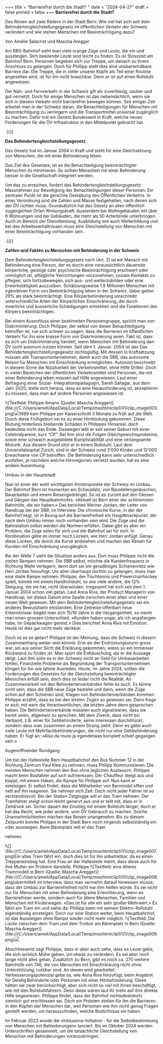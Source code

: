 +++
title = "Barrierefrei durch die Stadt?  "
date = "2024-04-27"
draft = false
pinned = false
+++
**Barrierefrei durch die Stadt?** 

Das Reisen auf zwei Rädern in der Stadt Bern: Wie viel hat sich seit dem Behindertengleichstellungsgesetz im öffentlichen Verkehr der Schweiz verändert und wie stehen Menschen mit Beeinträchtigung dazu?  

Von Amélie Salacrist und Mascha Aregger 

Am RBS-Bahnhof sieht man viele orange Züge und Leute, die ein und aussteigen. Sich beeilende Leute sind leicht zu finden. Es ist Stosszeit am Bahnhof Bern. Personen begeben sich zur Treppe, um danach zu ihrem Anschluss zu gelangen. Doch für Phillipp stellt dies eine unüberwindbare Barriere dar. Die Treppe, die in vieler unserer Köpfe als Teil einer Routine angesehen wird, ist für ihn nicht brauchbar. Denn er ist auf einen Rollstuhl angewiesen.

Der Nah- und Fernverkehr in der Schweiz gilt als zuverlässig, sauber und gut vernetzt. Doch für einige Menschen ist das nebensächlich, wenn sie sich in diesem Verkehr nicht barrierefrei bewegen können. Seit einiger Zeit arbeitet man in der Schweiz daran, die Benachteiligungen für Menschen mit Beeinträchtigung zu verringern und die Transportmittel universal zugänglich zu machen. Dafür trat ein Gesetz Bundesweit in Kraft, welche neuen Forderungen für die ÖV-Infrastruktur in den Mittelpunkt gebracht hat.

 {{<box title="Das Behindertengleichstellungsgesetz">}}

**Das Behindertengleichstellungsgesetz**

Das Gesetz trat im Januar 2004 in Kraft und steht für eine Gleichsetzung von Menschen, die mit einer Behinderung leben.

Das Ziel des Gesetzes, ist es die Benachteiligung beeinträchtigter Menschen zu minimieren. So sollten Menschen mit einer Behinderung besser in die Gesellschaft integriert werden.  

Um das zu erreichen, fordert das Behindertengleichstellungsgesetz Massnahmen zur Beseitigung der Benachteiligungen dieser Personen. Ein zentraler Punkt ist die gerechte Gestaltung des Öffentlichen Verkehrs. In einer Verordnung sind die Zahlen und Masse festgehalten, nach denen sich der ÖV richten muss. Grundsätzlich hat das Gesetz an allen öffentlich zugänglichen Orten Wirkungskraft. Ausserdem bei Wohngebäuden mit über 8 Wohnungen und bei Gebäuden, die mehr als 50 Arbeitende unterbringen. Auch im Bereich der Dienstleistung, Ausbildung wie auch Weiterbildung und bei den Arbeitsverhältnissen muss eine Gleichstellung von Menschen mit einer Beeinträchtigung vorhanden sein.

 {{</box>}}

**Zahlen und Fakten zu Menschen mit Behinderung in der Schweiz**

Dem Behindertengleichstellungsgesetz nach (Art. 2) ist ein Mensch mit Behinderung eine Person, der es durch eine voraussichtlich dauernde körperliche, geistige oder psychische Beeinträchtigung erschwert oder unmöglich ist, alltägliche Verrichtungen vorzunehmen, soziale Kontakte zu pflegen, sich fortzubewegen, sich aus- und weiterzubilden oder eine Erwerbstätigkeit auszuüben. Schätzungsweise 1.8 Millionen Menschen mit irgendeiner Form von Beeinträchtigung leben in der Schweiz, dabei gelten 29% als stark beeinträchtigt. Eine Körperbehinderung umschreibt unterschiedliche Arten der Körperlichen Einschränkung, die durch innerliche und äusserliche Schädigungen entstehen und die Funktionen des Körpers beeinträchtigen.

Bei einem Ausschluss einer bestimmten Personengruppe, spricht man von Diskriminierung. Doch Philippe, der selbst von dieser Benachteiligung betroffen ist, tue sich schwer zu sagen, dass die Barrieren im öffentlichen Verkehr für ihn eine krasse Form von Diskriminierung seien. Fakt ist, dass es sich um Diskriminierung handelt, wenn Menschen mit Behinderung den ÖV nicht autonom nutzen können. Seit dem 1. Januar. 2004 ist das Das Behindertengleichstellungsgesetz rechtsgültig. Mit dessen in Kraftsetzung müssen alle Transportunternehmen, damit auch die SBB, das autonome Reisen für Menschen mit Einschränkung ermöglichen. Autonom beschreibt in diesem Sinne die Nutzbarkeit der Verkehrsmittel, ohne Hilfe Dritter. Doch in vielen Bereichen der öffentlichen Verkehrsmittel sind Personen, die mit einer Behinderung leben müssen auf Hilfe angewiesen. Laut einer Befragung einer Sozial- Integrationspädagogin, Sarah Sallagar, aus dem Jahr 2020, stelle sich heraus, dass es eine Herausforderung ist, akzeptieren zu müssen, dass man auf andere Personen angewiesen ist.

<!--\\[if gte vml 1]><v:shapetype id="_x0000_t202"
 coordsize="21600,21600" o:spt="202" path="m,l,21600r21600,l21600,xe">
 <v:stroke joinstyle="miter"/>
 <v:path gradientshapeok="t" o:connecttype="rect"/>
</v:shapetype><v:shape id="_x0000_s1031" type="#_x0000_t202" style='position:absolute;
 left:0;text-align:left;margin-left:0;margin-top:257.1pt;width:222.7pt;
 height:21.8pt;z-index:251658245;visibility:visible;mso-wrap-style:square;
 mso-wrap-distance-left:9pt;mso-wrap-distance-top:0;mso-wrap-distance-right:9pt;
 mso-wrap-distance-bottom:0;mso-position-horizontal:absolute;
 mso-position-horizontal-relative:text;mso-position-vertical:absolute;
 mso-position-vertical-relative:text;v-text-anchor:top' o:gfxdata="UEsDBBQABgAIAAAAIQC75UiUBQEAAB4CAAATAAAAW0NvbnRlbnRfVHlwZXNdLnhtbKSRvU7DMBSF
dyTewfKKEqcMCKEmHfgZgaE8wMW+SSwc27JvS/v23KTJgkoXFsu+P+c7Ol5vDoMTe0zZBl/LVVlJ
gV4HY31Xy4/tS3EvRSbwBlzwWMsjZrlprq/W22PELHjb51r2RPFBqax7HCCXIaLnThvSAMTP1KkI
+gs6VLdVdad08ISeCho1ZLN+whZ2jsTzgcsnJwldluLxNDiyagkxOquB2Knae/OLUsyEkjenmdzb
mG/YhlRnCWPnb8C898bRJGtQvEOiVxjYhtLOxs8AySiT4JuDystlVV4WPeM6tK3VaILeDZxIOSsu
ti/jidNGNZ3/J08yC1dNv9v8AAAA//8DAFBLAwQUAAYACAAAACEArTA/8cEAAAAyAQAACwAAAF9y
ZWxzLy5yZWxzhI/NCsIwEITvgu8Q9m7TehCRpr2I4FX0AdZk2wbbJGTj39ubi6AgeJtl2G9m6vYx
jeJGka13CqqiBEFOe2Ndr+B03C3WIDihMzh6RwqexNA281l9oBFTfuLBBhaZ4ljBkFLYSMl6oAm5
8IFcdjofJ0z5jL0MqC/Yk1yW5UrGTwY0X0yxNwri3lQgjs+Qk/+zfddZTVuvrxO59CNCmoj3vCwj
MfaUFOjRhrPHaN4Wv0VV5OYgm1p+LW1eAAAA//8DAFBLAwQUAAYACAAAACEAT6kJrC8DAAAVBwAA
HwAAAGNsaXBib2FyZC9kcmF3aW5ncy9kcmF3aW5nMS54bWysVU2P2zYQvRfofyB4ag+J5c+1jWgD
x82mBbYbJ94i51mKsoRQJEvSX/n1faSkjXdT5NAGBuThzPBx5s0M+er1qVHsIJ2vjc758GXGmdTC
FLXe5fyv+5sXc858IF2QMlrm/Cw9f33980+vaLlzZKtaMCBov6ScVyHY5WDgRSUb8i+NlRq20riG
ApZuNygcHYHcqMEoy2aDhmrNr79C/UaB2N7V/wFKGfFZFmvSB/KAVGJ5qeliVOL/I9NSH945u7Ub
FyMXd4eNY3WRczCnqQFFfNAZOjcsB8927b4CnErXRH9TluyU8/licbWYcnbO+WwyGY8n0xZOngIT
sI/m+C1wloDHaDa7yrLuvOr99xFE9fb7GAiyDQbCRYDexvD04duMh8Or6WyeTUbjPvV7hFlKVbDh
IwlxGwunNwbBJ23iogfzHY0/hoXHDGhpnQ/vpGlYFHLupAip0+hw60Nbkd4lpueNqoubWqm4iIa1
cuxAKufHqg4yZgPwJ15KJ15M3NWaoyZ6dTmF0zZRF5MvztH5Af9gwxlEhBJ6K25qnHVLPmzIYYKg
xCyG9/iUyhxzLlRtOauM+/JcF/3QzbBwdsQk5tz/vScnOVN/aJ+gQi+4XnjoBb1v1gbZDVMUScTZ
LqheLJ1pPhlXrOIpMJEWOCvnoRfXASsYMN5CrlZJFqaxFG711mLQhonvyOX96RM521UioEXuzLYi
K/+tIK1vKold7QPY7arVchcNyodtOCsJ0lGr9GlnEXyuytDuFZvg2wIOs3ZEUmVaB4hdjdIMO9RE
UbzwCvli/Tso+ZLzBXYx3ERg6LN08W6EImFftop3u4fHVsnejuaTvsef9IosSzRg23lIgEKtWThb
WZLAhbGywXjOLGnjscxG2RvEPMF//5vAWgdR3VBTKwz+GApRkfMyVScxIemHQwp/AXlfN9KzO3lk
H01D+km8o2yWjbMpYp4i5nH2PN4hXpGn8aIEoD3yGa43VY02t5KtgKvZLx/2Uim5ZH8SnhJiKyd3
O+l+jbOF6sad6YvSR83jdO293NqP4Lmdxnb84BEvsMGzByFt7R6w+Opcrq//AQAA//8DAFBLAwQU
AAYACAAAACEACXLRLx8HAABHIAAAGgAAAGNsaXBib2FyZC90aGVtZS90aGVtZTEueG1s7FlLbxs3
EL4X6H8g9t5Yki1ZMiIHfshxE78QKSlypCRqlzF3uSApO7oVyamXAgXSoocG6K2HomiABmjQS3+M
AQdt+iM65D5ESlT8QFAEhWMg2J39ZvjtzOzMiLx952nM0AkRkvKkHVRvVQJEkgEf0iRsBw97O581
AyQVToaY8YS0gwmRwZ31Tz+5jdcGjKZ9jsWwF5GYIDCUyDXcDiKl0rWlJTkAMZa3eEoSeDbiIsYK
bkW4NBT4FBaI2VKtUmksxZgmwTpYVNpQh8F/iZJaMGCiq80QlOAYVj8cjeiAGOzwuKoRciK3mEAn
mLUDsDnkpz3yVAWIYangQTuomH/B0vrtJbyWKzG1QNfS2zH/cr1cYXhcM2uKsF8uWunUmivV0r4B
MDWP6zT1X2nPAPBgAG+acbFtVuuNSrOWYy1Qdumx3VqtLrt4y/7yHOdqq7FZW3HsG1Bmf2UOX9lp
dbbrDt6AMnx9Dr9RqW22lh28AWX4xhx+pbOxWus4eAOKGE2O59GN1WazkaNLyIizXS+81WhUVrdz
+BQF2VBml15ixBO1KNdi/ISLHQBoIMOKJkhNUjLCA8jJjVRxibapTBmeBCjFCZcgrtSqVUi9lUqt
/DMex2sEW9qaFzCRcyLNB8mBoKlqB/fAamBBzt+8OXv2+uzZ72fPn589+xXt0TBSmSlHbxcnoa33
7qdv/nn5Jfr7tx/fvfjWj5c2/u0vX73948/3mYdPbeqK8+9evX396vz7r//6+YXH+obAfRveozGR
6ICcogc8hhc0rnD5k764mkYvwtTW2EhCiROsV/HY76jIQR9MMMMe3CZx/fhIQKnxAe+OnziEu5EY
K+qxeD+KHeA+52yTC68X7uu1LDf3xknoX1yMbdwDjE98a2/hxIlyZ5xCjaU+k1sRcWgeMZwoHJKE
KKSf8WNCPG/3mFLHr/t0ILjkI4UeU7SJqdclPdp3smmqtEtjiMvERxDi7fhm/xHa5Mz31tvkxEXC
t4GZh3yPMMeNd/FY4dhnsodjZjt8D6vIR7I7EQMb15EKIh0SxlFnSKT06RwKeF8r6PcxVDdv2PfZ
JHaRQtFjn809zLmN3ObHWxGOUx+2S5PIxn4ujyFFMTriygff5+4Xou8hDjhZGO5HlDjhvrgaPIQq
Z1OaJoh+MhaeWN4l3Mnf7oSNMPGVmg0ROyV2Q1BvdmyOQye19whh+BQPCUEPP/cw2OSp4/Mp6XsR
VJVd4kuse9jNVX2fEEmQGW7m6+QelU7KdknIF/DZn8wUnglOYiwWWT6AqNs+7/QFfIye9zxkg2Mb
eEBh3oN88TrlUIINK7kXWj2KsNPA9L305+tEOPG7zDcG3+UTh8YlvkvQIVfWgcJu67zXNz3MnAWm
CdPDFO35yi2oOOGfqujmatTGXr2R+9FOwwDTkTP0xDS5YAL67yYfmC/Of3jpScEPM+34DTul6opz
zqJSsjsz3SzCzc40W1wM6cc/0mzjcXJEoIvM16ubieZmogn+9xPNou/5Zo5ZNG3czDEBzBc3c0y+
tfJh5pjp6AJTjd5eyLZ5zKZPvHDPZ0QZ66oJI3vSbPtI+DUz3AGh1jN7m6TcA0wjuNRtDhZwcKHA
RgcJrr6gKupGOIW9oWqgjYQyNx1KlHIJW0ZG7LWt8Wwc7/NhttVp9pYqWWeVWE3llTpsOmVy2KZS
Gbqxmgs1P7OfCnwN29BssxYEtO5VSFiLuSSWPSRWC+EFJPSu2Ydh0fKwaGrzRajmXAHUyqjAz20E
P9LbQX1FE4KNcTmA0Xyo45SFuoiuCeaHjPQiZzoZANuK2ZvAvnkZ6ZbmuvD19NtlqXaJSDskTFCy
tHJJGM+YAU9G8CM4z04tvQyNq8a6NQ2pQ0+7wqwH+T2lsdp8H4vrxhr0ZmsDS+xKwRJ02g4ay3VI
mQFO28EItozhMk4hd6T+xYVZCIctAyWyD/46lSUVUm1jGWUON0UnC09MFRGI0bgd6Ncvw8ASU0MM
t2oNCsJHS64FZeVjIwdBd4NMRiMyUHbYLYn2dHYLFT6rFd6nRv36YK3JxxDubjQ8RX02Fg8wpFh9
taodOKQSTg6qmTeHFI7CykI2zb+ZxpQXf/ssyuRQJscsjXDeUexinsFNPynpmLvSB9Zd/s7gUMsl
eSPsh7rB2k51umnZujIOC7vuxUrac1bRnPZMp6rorumvYs4KRRuY8eX1mrzFqnAx1DS7w2ele7bk
topaNzMnlF0CHF7673qt36I2XcyhphnPl2Fds3Op2zuKF7yA2mWahFX1G4XZGb+VPcK7HAiv1flB
bzZrQTQq5krjad+x9j5OUT+stgM4WoatwadwBYfTAchqWlbTMriCE2doF9kxcTvILwoJPM8kJWa5
kCwXmJVCslJI6oWkXkgahaQRIHOeCmf4+ig1QMVxKfSw/Hg1ny3cs//1fwEAAP//AwBQSwMEFAAG
AAgAAAAhAJxmRkG7AAAAJAEAACoAAABjbGlwYm9hcmQvZHJhd2luZ3MvX3JlbHMvZHJhd2luZzEu
eG1sLnJlbHOEj80KwjAQhO+C7xD2btJ6EJEmvYjQq9QHCMk2LTY/JFHs2xvoRUHwsjCz7DezTfuy
M3liTJN3HGpaAUGnvJ6c4XDrL7sjkJSl03L2DjksmKAV201zxVnmcpTGKSRSKC5xGHMOJ8aSGtHK
RH1AVzaDj1bmIqNhQaq7NMj2VXVg8ZMB4otJOs0hdroG0i+hJP9n+2GYFJ69elh0+UcEy6UXFqCM
BjMHSldnnTUtXYGJhn39Jt4AAAD//wMAUEsBAi0AFAAGAAgAAAAhALvlSJQFAQAAHgIAABMAAAAA
AAAAAAAAAAAAAAAAAFtDb250ZW50X1R5cGVzXS54bWxQSwECLQAUAAYACAAAACEArTA/8cEAAAAy
AQAACwAAAAAAAAAAAAAAAAA2AQAAX3JlbHMvLnJlbHNQSwECLQAUAAYACAAAACEAT6kJrC8DAAAV
BwAAHwAAAAAAAAAAAAAAAAAgAgAAY2xpcGJvYXJkL2RyYXdpbmdzL2RyYXdpbmcxLnhtbFBLAQIt
ABQABgAIAAAAIQAJctEvHwcAAEcgAAAaAAAAAAAAAAAAAAAAAIwFAABjbGlwYm9hcmQvdGhlbWUv
dGhlbWUxLnhtbFBLAQItABQABgAIAAAAIQCcZkZBuwAAACQBAAAqAAAAAAAAAAAAAAAAAOMMAABj
bGlwYm9hcmQvZHJhd2luZ3MvX3JlbHMvZHJhd2luZzEueG1sLnJlbHNQSwUGAAAAAAUABQBnAQAA
5g0AAAAA
" stroked="f">
 <v:textbox style='mso-fit-shape-to-text:t' inset="0,0,0,0">
  <!\\[if !mso]>
  <table cellpadding=0 cellspacing=0 width="100%">
   <tr>
    <td><!\\[endif]>
    <div>
    <p class=MsoCaption>Philippe Amann (Quelle: Mascha Aregger)<span
    style='mso-no-proof:yes'><o:p></o:p></span></p>
    </div>
    <!\\[if !mso]></td>
   </tr>
  </table>
  <!\\[endif]></v:textbox>
 <w:wrap type="square"/>
</v:shape><!\\[endif]--><!--\\[if !vml]-->!\[Textfeld: Philippe Amann (Quelle: Mascha Aregger)](file:///C:/Users/ameli/AppData/Local/Temp/msohtmlclip1/01/clip_image003.png)<!--\\[endif]--><!--\\[if gte vml 1]><v:shape id="Grafik_x0020_1844734185"

 o:spid="_x0000_s1030" type="#_x0000_t75" style='position:absolute;left:0;
 text-align:left;margin-left:0;margin-top:9.2pt;width:222.75pt;height:243.45pt;
 z-index:251658241;visibility:visible;mso-wrap-style:square;
 mso-width-percent:0;mso-height-percent:0;mso-wrap-distance-left:9pt;
 mso-wrap-distance-top:0;mso-wrap-distance-right:9pt;
 mso-wrap-distance-bottom:0;mso-position-horizontal:absolute;
 mso-position-horizontal-relative:text;mso-position-vertical:absolute;
 mso-position-vertical-relative:text;mso-width-percent:0;mso-height-percent:0;
 mso-width-relative:page;mso-height-relative:page'>
 <v:imagedata src="file:///C:/Users/ameli/AppData/Local/Temp/msohtmlclip1/01/clip_image004.png"
  o:title=""/>
 <w:wrap type="square"/>
</v:shape><!\[endif]--><!--\\[if !vml]-->![](file:///C:/Users/ameli/AppData/Local/Temp/msohtmlclip1/01/clip_image005.png)<!--\\[endif]-->1989 kam Philippe per Kaiserschnitt 3 Monate zu früh auf die Welt. Durch diese Frühgeburt sei es zu einer Hirnblutung gekommen. Diese Blutung hinterliess bleibende Schäden in Philippes Hirnareal, doch bedeutete nicht das Ende. Deswegen lebt er seit seiner Geburt mit einer Celebralparese, kurz “CP”. Bei ihm sind die Folgen Gleichgewichtsprobleme, sowie eine schwach ausgebildete Rumpfstabilität und eine verlangsamte Motorik. Aus diesem Grund sitzt er in einem Rollstuhl. Laut dem Universitätsspital Zürich, sind in der Schweiz rund 3'000 Kinder und 12'000 Erwachsene von CP betroffen. Die Behinderung kann sehr unterschiedlich ausfallen, je nachdem welche Hirnregionen verletzt wurden, hat es eine andere Auswirkung.

Umbau in der Hauptstadt

Nun ist einer der wohl wichtigsten Knotenpunkte der Schweiz im Umbau. Der Bahnhof Bern ist momentan ein Schauplatz, von Baustellengeräuschen, Bauarbeiten und einem Riesengedrängel. So ist es zurzeit auf den Gleisen und Gängen des Hauptbahnhofes. «Aktuell ist Bern einer der schlimmsten Bahnhöfe, die wir haben.» Das berichtet Werner Jordan, der Leiter von Handicap bei der SBB, im Interview. Die chronische Kurve, in der der Bahnhof liegt, ist in Bezug auf die Barrierefreiheit ein Hauptknackpunkt, der nach dem Umbau immer noch vorhanden sein wird. Die Züge und die Bahnstation selbst werden die Normen erfüllen. Dabei gibt es aber ein Problem, die Züge seien für sich und der Bahnhof sei für sich. In Kombination gäbe es immer noch Lücken, wie Herr Jordan anfügt. Genau diese Lücken, die durch die Kurve endstehen und machen das Reisen für Kunden mit Einschränkung unzugänglich.

Bei der Welle 7 sieht die Situation anders aus. Dort muss Philippe nicht die steilen Rampen nehmen. Die SBB selbst, möchte die Kundenfrequenz in Richtung Welle verlagern, denn dort sei ein geradliniges Schienennetz wie Herr Jordan hinzufügt. Um aber überhaupt dorthin zu gelangen, muss man eine steile Rampe nehmen. Philippe, der Tischtennis und Powerchairhockey spielt, könnte mit einem Handrollstuhl, so wie viele andere, die 12% Steigung, die sie hat, nicht überwinden. Insgesamt hat sich seit dem 1. Januar 2004 schon viel getan. Laut Anna Riva, der Product Managerin von Handicap, sei dieses Datum eine Spalte zwischen einer alten und einer neuen Welt gewesen. Mit dem Behindertengleichstellungsgesetz sei ein anderes Bewusstsein entstanden. Eine Zeitreise offenbart neue Erkenntnisse: begibt man sich 15/16 Jahre in die Vergangenheit, so merkt man einen grossen Unterschied. «Kunden haben sogar, als ich angefangen habe, im Gepäckwagen gereist.» Dies berichtet Anna Riva mit Emotion. Heute ist dies gar nicht mehr denkbar.

Doch ist es so getan? Philippe ist der Meinung, dass die Schweiz in diesem Zusammenhang weiter sein könnte. Erst als der Endrüstungssturm gross war, sei aus seiner Sicht die Erklärung gekommen, wieso so ein immenser Rückstand zu finden ist. Man spürt die Enttäuschung, als er die Aussage tätigt. Laut ihm solle es in der Schweiz nicht an Geld für Umbauarbeiten fehlen. Finanzielle Probleme als Begründung der Transportunternehmen klingen für ihn wie lahme Ausreden. Heute, im Jahre 2024, sollten die Forderungen des Gesetzes für die Gleichstellung beeinträchtigter Menschen erfüllt sein, doch dies ist leider nicht die Realität. An Zusammenarbeit mit den Behindertenverbänden fehle es auch. Es könne nicht sein, dass die SBB neue Züge bestelle und dann, wenn die Züge schon auf den Schienen sind, Klagen von Behindertenverbänden kommen. Philippe erzählt, dass es bei den letzten Zügen so gewesen sei. Dann frage er sich, mit wem die Verantwortlichen, die letzten Jahre denn gesprochen haben. Die Behindertenverbände müssten auch signalisieren, dass sie bereit seien, allgemein zu sprechen. Mit dem Zweck, dass nicht ein Verband, z.B. einer für Sehbehinderte, seine Interessen durchdrückt, sondern dass man zusammen an einem Strang zieht. Denn es gäbe auch viele Leute mit Mehrfachbehinderungen, die nicht nur eine Gehbehinderung haben. Er fügt an: «Also da muss ja irgendetwas komplett schief gegangen sein.»

Augenöffnender Rundgang

Um bei der Haltestelle Bern Hauptbahnhof den Bus Nummer 12 in der Richtung Zentrum Paul Klee zu nehmen, muss Philipp Kommunizieren. Die meisten Menschen nehmen den Bus ohne jeglichen Austausch. Philippe macht beim Busfahrer auf sich aufmerksam. Der Chauffeur steigt aus und klappt, mit einem Haken, die Rampe für Philippe auf. Nun kann er einsteigen. Er selbst findet, dass die Mittarbeiter von Bernmobil offen und nett auf ihn reagieren. Sie nehmen sich Zeit. Doch nicht jeder Fahrer ist so verständnisvoll. Bei der Station Zytglogge will er das Tram nehmen. Der Tramfahrer steigt schon leicht genervt aus und er teilt mit, dass er in Zeitdruck sei. Sicher dauert der Einstieg mit einem Rollstuhl länger, doch er hat das Recht, wie jeder andere, vom ÖV Gebrauch zu machen. Solche Unannehmlichkeiten machen das Reisen unangenehm. Bis zu diesem Zeitpunkt konnte Philippe in der Stadt Bern noch nirgends selbstständig ein oder aussteigen. Beim Bärenplatz will er das Tram

nehmen.

<!--\\[if gte vml 1]><v:shape id="Grafik_x0020_1602965591"
 o:spid="_x0000_s1029" type="#_x0000_t75" style='position:absolute;left:0;
 text-align:left;margin-left:254.65pt;margin-top:1.55pt;width:215.05pt;
 height:215.5pt;z-index:251658240;visibility:visible;mso-wrap-style:square;
 mso-width-percent:0;mso-height-percent:0;mso-wrap-distance-left:9pt;
 mso-wrap-distance-top:0;mso-wrap-distance-right:9pt;
 mso-wrap-distance-bottom:0;mso-position-horizontal:absolute;
 mso-position-horizontal-relative:text;mso-position-vertical:absolute;
 mso-position-vertical-relative:text;mso-width-percent:0;mso-height-percent:0;
 mso-width-relative:page;mso-height-relative:page'>
 <v:imagedata src="file:///C:/Users/ameli/AppData/Local/Temp/msohtmlclip1/01/clip_image006.png"
  o:title=""/>
 <w:wrap type="square"/>
</v:shape><!\\[endif]--><!--\\[if !vml]-->!\[](file:///C:/Users/ameli/AppData/Local/Temp/msohtmlclip1/01/clip_image007.png)<!--\\[endif]-->Ein altes Tram fährt ein, doch dies ist für ihn unbetretbar, da es einen Treppeneinstieg hat. Eine Frau an der Haltestelle meint, dass diese auch für ihre Mutter ein Problem darstelle. Philippe

<!--\\[if gte vml 1]><v:shape id="Textfeld_x0020_1"
 o:spid="_x0000_s1028" type="#_x0000_t202" style='position:absolute;left:0;
 text-align:left;margin-left:249.1pt;margin-top:220pt;width:215.05pt;height:33.6pt;
 z-index:251658242;visibility:visible;mso-wrap-style:square;
 mso-wrap-distance-left:9pt;mso-wrap-distance-top:0;mso-wrap-distance-right:9pt;
 mso-wrap-distance-bottom:0;mso-position-horizontal:absolute;
 mso-position-horizontal-relative:text;mso-position-vertical:absolute;
 mso-position-vertical-relative:text;v-text-anchor:top' o:gfxdata="UEsDBBQABgAIAAAAIQC75UiUBQEAAB4CAAATAAAAW0NvbnRlbnRfVHlwZXNdLnhtbKSRvU7DMBSF
dyTewfKKEqcMCKEmHfgZgaE8wMW+SSwc27JvS/v23KTJgkoXFsu+P+c7Ol5vDoMTe0zZBl/LVVlJ
gV4HY31Xy4/tS3EvRSbwBlzwWMsjZrlprq/W22PELHjb51r2RPFBqax7HCCXIaLnThvSAMTP1KkI
+gs6VLdVdad08ISeCho1ZLN+whZ2jsTzgcsnJwldluLxNDiyagkxOquB2Knae/OLUsyEkjenmdzb
mG/YhlRnCWPnb8C898bRJGtQvEOiVxjYhtLOxs8AySiT4JuDystlVV4WPeM6tK3VaILeDZxIOSsu
ti/jidNGNZ3/J08yC1dNv9v8AAAA//8DAFBLAwQUAAYACAAAACEArTA/8cEAAAAyAQAACwAAAF9y
ZWxzLy5yZWxzhI/NCsIwEITvgu8Q9m7TehCRpr2I4FX0AdZk2wbbJGTj39ubi6AgeJtl2G9m6vYx
jeJGka13CqqiBEFOe2Ndr+B03C3WIDihMzh6RwqexNA281l9oBFTfuLBBhaZ4ljBkFLYSMl6oAm5
8IFcdjofJ0z5jL0MqC/Yk1yW5UrGTwY0X0yxNwri3lQgjs+Qk/+zfddZTVuvrxO59CNCmoj3vCwj
MfaUFOjRhrPHaN4Wv0VV5OYgm1p+LW1eAAAA//8DAFBLAwQUAAYACAAAACEAZ/qhmkADAAApBwAA
HwAAAGNsaXBib2FyZC9kcmF3aW5ncy9kcmF3aW5nMS54bWysVduO2zYQfS/QfyD41D4kli3b2TWi
DbxuNi2w3WxjF3mepShLCEWyJH3L9/RP+mM9pKSNd1u0QBsYkIczw8OZMzPk6zfHVrG9dL4xuuDj
lxlnUgtTNnpb8F83Ny8uOPOBdEnKaFnwk/T8zdW337ymxdaRrRvBgKD9ggpeh2AXo5EXtWzJvzRW
atgq41oKWLrtqHR0AHKrRpMsm49aajS/+gL1AwViO9f8ByhlxCdZrkjvyQNSicW5po9Rif+PTAu9
f+fs2t67GLm429871pQFB3OaWlDER72hd8Ny9GzX9gvAsXJt9DdVxY4Fn2bzPJ/PODsVfDadzvPL
WYcnj4EJOExe5eNxDgcBj2k2ewXn7sD6/b9AiPrtP4MgzC4cCGchehsD1Pu/5jy7zMcX+XQ6HXLf
IMxKqpKNH1mIu1g4XhsEn7SJjAHL9zx+JRoeM6CFdT68k6ZlUSi4kyKkXqP9rQ9dTQaXmJ43qilv
GqXiIhpWyrE9qYIf6ibImA7An3gpnXgxcVdnjpro1ScVjutEXcy+PEXnB/yDDmcQERrGW3HT4Kxb
8uGeHGYISkxjeI9Ppcyh4EI1lrPauM/PddEP/QwLZwfMYsH9bztykjP1k/YJKgyCG4SHQdC7dmWQ
3ThFkUSc7YIaxMqZ9qNx5TKeAhNpgbMKHgZxFbCCAQMu5HKZZGFaS+FWry1GbZz4jlxujh/J2b4S
AT1yZ9Y1Wfl3Bel8U0nschfAbl+tjrtoUD6sw0nJ1PeJ4Z5w8LmsQrdX3AffFXCcZdlQv94BReq3
pCl2qImieOWV8sXqR1DyueCX2MVwF4GhT9LF2xGKhH3eKt5tHx5bJXs7uZgOTf6kV2RVoQG7zkMC
FBrNwsnKigSujKUNxnNmSRuPZTbJrhHzFP/DDxNmmyDqG2obhcnPoRA1OS9TdRITkr46pPBnkJum
lZ7dyQP7YFrST+KdZPMsz2aIeYaY8+x5vGO8I0/jRQlAe+QzXMlGS/bH7ypIhxM2jtrWlFIpBpau
wT377pcdlnLBfiY8L8SWTm630n0fpw31jljpi2aImsd523m5th/AfDef3UDCI15po2ePRNraP2rx
JTpfX/0JAAD//wMAUEsDBBQABgAIAAAAIQAJctEvHwcAAEcgAAAaAAAAY2xpcGJvYXJkL3RoZW1l
L3RoZW1lMS54bWzsWUtvGzcQvhfofyD23liSLVkyIgd+yHETvxApKXKkJGqXMXe5ICk7uhXJqZcC
BdKihwborYeiaIAGaNBLf4wBB236IzrkPkRKVPxAUASFYyDYnf1m+O3M7MyIvH3naczQCRGS8qQd
VG9VAkSSAR/SJGwHD3s7nzUDJBVOhpjxhLSDCZHBnfVPP7mN1waMpn2OxbAXkZggMJTINdwOIqXS
taUlOQAxlrd4ShJ4NuIixgpuRbg0FPgUFojZUq1SaSzFmCbBOlhU2lCHwX+JklowYKKrzRCU4BhW
PxyN6IAY7PC4qhFyIreYQCeYtQOwOeSnPfJUBYhhqeBBO6iYf8HS+u0lvJYrMbVA19LbMf9yvVxh
eFwza4qwXy5a6dSaK9XSvgEwNY/rNPVfac8A8GAAb5pxsW1W641Ks5ZjLVB26bHdWq0uu3jL/vIc
52qrsVlbcewbUGZ/ZQ5f2Wl1tusO3oAyfH0Ov1GpbbaWHbwBZfjGHH6ls7Fa6zh4A4oYTY7n0Y3V
ZrORo0vIiLNdL7zVaFRWt3P4FAXZUGaXXmLEE7Uo12L8hIsdAGggw4omSE1SMsIDyMmNVHGJtqlM
GZ4EKMUJlyCu1KpVSL2VSq38Mx7HawRb2poXMJFzIs0HyYGgqWoH98BqYEHO37w5e/b67NnvZ8+f
nz37Fe3RMFKZKUdvFyehrffup2/+efkl+vu3H9+9+NaPlzb+7S9fvf3jz/eZh09t6orz7169ff3q
/Puv//r5hcf6hsB9G96jMZHogJyiBzyGFzSucPmTvriaRi/C1NbYSEKJE6xX8djvqMhBH0wwwx7c
JnH9+EhAqfEB746fOIS7kRgr6rF4P4od4D7nbJMLrxfu67UsN/fGSehfXIxt3AOMT3xrb+HEiXJn
nEKNpT6TWxFxaB4xnCgckoQopJ/xY0I8b/eYUsev+3QguOQjhR5TtImp1yU92neyaaq0S2OIy8RH
EOLt+Gb/EdrkzPfW2+TERcK3gZmHfI8wx4138Vjh2Geyh2NmO3wPq8hHsjsRAxvXkQoiHRLGUWdI
pPTpHAp4Xyvo9zFUN2/Y99kkdpFC0WOfzT3MuY3c5sdbEY5TH7ZLk8jGfi6PIUUxOuLKB9/n7hei
7yEOOFkY7keUOOG+uBo8hCpnU5omiH4yFp5Y3iXcyd/uhI0w8ZWaDRE7JXZDUG92bI5DJ7X3CGH4
FA8JQQ8/9zDY5Knj8ynpexFUlV3iS6x72M1VfZ8QSZAZbubr5B6VTsp2ScgX8NmfzBSeCU5iLBZZ
PoCo2z7v9AV8jJ73PGSDYxt4QGHeg3zxOuVQgg0ruRdaPYqw08D0vfTn60Q48bvMNwbf5ROHxiW+
S9AhV9aBwm7rvNc3PcycBaYJ08MU7fnKLag44Z+q6OZq1MZevZH70U7DANORM/TENLlgAvrvJh+Y
L85/eOlJwQ8z7fgNO6XqinPOolKyOzPdLMLNzjRbXAzpxz/SbONxckSgi8zXq5uJ5maiCf73E82i
7/lmjlk0bdzMMQHMFzdzTL618mHmmOnoAlON3l7ItnnMpk+8cM9nRBnrqgkje9Js+0j4NTPcAaHW
M3ubpNwDTCO41G0OFnBwocBGBwmuvqAq6kY4hb2haqCNhDI3HUqUcglbRkbsta3xbBzv82G21Wn2
lipZZ5VYTeWVOmw6ZXLYplIZurGaCzU/s58KfA3b0GyzFgS07lVIWIu5JJY9JFYL4QUk9K7Zh2HR
8rBoavNFqOZcAdTKqMDPbQQ/0ttBfUUTgo1xOYDRfKjjlIW6iK4J5oeM9CJnOhkA24rZm8C+eRnp
lua68PX022WpdolIOyRMULK0ckkYz5gBT0bwIzjPTi29DI2rxro1DalDT7vCrAf5PaWx2nwfi+vG
GvRmawNL7ErBEnTaDhrLdUiZAU7bwQi2jOEyTiF3pP7FhVkIhy0DJbIP/jqVJRVSbWMZZQ43RScL
T0wVEYjRuB3o1y/DwBJTQwy3ag0KwkdLrgVl5WMjB0F3g0xGIzJQdtgtifZ0dgsVPqsV3qdG/fpg
rcnHEO5uNDxFfTYWDzCkWH21qh04pBJODqqZN4cUjsLKQjbNv5nGlBd/+yzK5FAmxyyNcN5R7GKe
wU0/KemYu9IH1l3+zuBQyyV5I+yHusHaTnW6adm6Mg4Lu+7FStpzVtGc9kynquiu6a9izgpFG5jx
5fWavMWqcDHUNLvDZ6V7tuS2ilo3MyeUXQIcXvrveq3fojZdzKGmGc+XYV2zc6nbO4oXvIDaZZqE
VfUbhdkZv5U9wrscCK/V+UFvNmtBNCrmSuNp37H2Pk5RP6y2Azhahq3Bp3AFh9MByGpaVtMyuIIT
Z2gX2TFxO8gvCgk8zyQlZrmQLBeYlUKyUkjqhaReSBqFpBEgc54KZ/j6KDVAxXEp9LD8eDWfLdyz
//V/AQAA//8DAFBLAwQUAAYACAAAACEAnGZGQbsAAAAkAQAAKgAAAGNsaXBib2FyZC9kcmF3aW5n
cy9fcmVscy9kcmF3aW5nMS54bWwucmVsc4SPzQrCMBCE74LvEPZu0noQkSa9iNCr1AcIyTYtNj8k
UezbG+hFQfCyMLPsN7NN+7IzeWJMk3ccaloBQae8npzhcOsvuyOQlKXTcvYOOSyYoBXbTXPFWeZy
lMYpJFIoLnEYcw4nxpIa0cpEfUBXNoOPVuYio2FBqrs0yPZVdWDxkwHii0k6zSF2ugbSL6Ek/2f7
YZgUnr16WHT5RwTLpRcWoIwGMwdKV2edNS1dgYmGff0m3gAAAP//AwBQSwECLQAUAAYACAAAACEA
u+VIlAUBAAAeAgAAEwAAAAAAAAAAAAAAAAAAAAAAW0NvbnRlbnRfVHlwZXNdLnhtbFBLAQItABQA
BgAIAAAAIQCtMD/xwQAAADIBAAALAAAAAAAAAAAAAAAAADYBAABfcmVscy8ucmVsc1BLAQItABQA
BgAIAAAAIQBn+qGaQAMAACkHAAAfAAAAAAAAAAAAAAAAACACAABjbGlwYm9hcmQvZHJhd2luZ3Mv
ZHJhd2luZzEueG1sUEsBAi0AFAAGAAgAAAAhAAly0S8fBwAARyAAABoAAAAAAAAAAAAAAAAAnQUA
AGNsaXBib2FyZC90aGVtZS90aGVtZTEueG1sUEsBAi0AFAAGAAgAAAAhAJxmRkG7AAAAJAEAACoA
AAAAAAAAAAAAAAAA9AwAAGNsaXBib2FyZC9kcmF3aW5ncy9fcmVscy9kcmF3aW5nMS54bWwucmVs
c1BLBQYAAAAABQAFAGcBAAD3DQAAAAA=
" stroked="f">
 <v:textbox style='mso-fit-shape-to-text:t' inset="0,0,0,0">
  <!\\[if !mso]>
  <table cellpadding=0 cellspacing=0 width="100%">
   <tr>
    <td><!\\[endif]>
    <div>
    <p class=MsoCaption>eine älteres Trammodell in Bern (Quelle: Mascha
    Aregger)<span style='font-family:"Times New Roman",serif;mso-fareast-font-family:
    "Times New Roman"'><o:p></o:p></span></p>
    </div>
    <!\\[if !mso]></td>
   </tr>
  </table>
  <!\\[endif]></v:textbox>
 <w:wrap type="square"/>
</v:shape><!\\[endif]--><!--\\[if !vml]-->!\[Textfeld: eine älteres Trammodell in Bern (Quelle: Mascha Aregger)](file:///C:/Users/ameli/AppData/Local/Temp/msohtmlclip1/01/clip_image008.png)<!--\\[endif]-->übermittelt im Interview, dass man vermehrt darauf hinweisen müsse, dass der Umbau zur Barrierefreiheit nicht nur ihm helfen würde. Es sei nicht nur für Menschen mit einer Behinderung eine Erleichterung, wenn es Barrierefreier werde, sondern auch für ältere Menschen, Familien und Menschen mit Kinderwagen. «Das ist für alle ein sehr großer Mehrwert.» Es fährt ein Tram ein und siehe da: Phillipp kann mit seinem Elektro-Rollstuhl eigenständig einsteigen. Doch nur eine Station weiter, beim Hauptbahnhof, ist das Aussteigen ohne Rampe wieder nicht mehr möglich.

<!--\\[if gte vml 1]><v:shape id="_x0000_s1027" type="#_x0000_t202"
 style='position:absolute;left:0;text-align:left;margin-left:-.15pt;
 margin-top:182.2pt;width:211.5pt;height:33.6pt;z-index:251658244;visibility:visible;
 mso-wrap-style:square;mso-wrap-distance-left:9pt;mso-wrap-distance-top:0;
 mso-wrap-distance-right:9pt;mso-wrap-distance-bottom:0;
 mso-position-horizontal:absolute;mso-position-horizontal-relative:text;
 mso-position-vertical:absolute;mso-position-vertical-relative:text;
 v-text-anchor:top' o:gfxdata="UEsDBBQABgAIAAAAIQC75UiUBQEAAB4CAAATAAAAW0NvbnRlbnRfVHlwZXNdLnhtbKSRvU7DMBSF
dyTewfKKEqcMCKEmHfgZgaE8wMW+SSwc27JvS/v23KTJgkoXFsu+P+c7Ol5vDoMTe0zZBl/LVVlJ
gV4HY31Xy4/tS3EvRSbwBlzwWMsjZrlprq/W22PELHjb51r2RPFBqax7HCCXIaLnThvSAMTP1KkI
+gs6VLdVdad08ISeCho1ZLN+whZ2jsTzgcsnJwldluLxNDiyagkxOquB2Knae/OLUsyEkjenmdzb
mG/YhlRnCWPnb8C898bRJGtQvEOiVxjYhtLOxs8AySiT4JuDystlVV4WPeM6tK3VaILeDZxIOSsu
ti/jidNGNZ3/J08yC1dNv9v8AAAA//8DAFBLAwQUAAYACAAAACEArTA/8cEAAAAyAQAACwAAAF9y
ZWxzLy5yZWxzhI/NCsIwEITvgu8Q9m7TehCRpr2I4FX0AdZk2wbbJGTj39ubi6AgeJtl2G9m6vYx
jeJGka13CqqiBEFOe2Ndr+B03C3WIDihMzh6RwqexNA281l9oBFTfuLBBhaZ4ljBkFLYSMl6oAm5
8IFcdjofJ0z5jL0MqC/Yk1yW5UrGTwY0X0yxNwri3lQgjs+Qk/+zfddZTVuvrxO59CNCmoj3vCwj
MfaUFOjRhrPHaN4Wv0VV5OYgm1p+LW1eAAAA//8DAFBLAwQUAAYACAAAACEApw49M1kDAABKBwAA
HwAAAGNsaXBib2FyZC9kcmF3aW5ncy9kcmF3aW5nMS54bWysVc1uGzcQvhfoOxA8tYdEqx/LspB1
ICtxUsB13EhFzmMuV7sIl2RJ6s/P08foLS/Wj9xdR3aLHNpAwGo4M/w4880M+er1oVFsJ52vjc75
8GXGmdTCFLXe5Pz39fWLGWc+kC5IGS1zfpSev7788YdXNN84slUtGBC0n1POqxDsfDDwopIN+ZfG
Sg1baVxDAUu3GRSO9kBu1GCUZdNBQ7Xml1+h3lAgtnX1f4BSRnyWxZL0jjwglZifaroYlfj/yDTX
u3fOruydi5GL292dY3WRczCnqQFFfNAZOjcsB892bb4CHErXRH9TluyQ89nF+ewCUMecn0/G2XB8
1sLJQ2AC9tF0Ns3O4CDgMcnOzqedg6g+fBtBVG+/jYEg22AgnATobQxP7/6Z8dlokp2PZ6NJn/ka
UZZSFWz4yEHcxcLhyiD2pE1U9Fi+Y/H7kPCYAM2t8+GdNA2LQs6dFCE1Gu1ufGgL0rvE7LxRdXFd
KxUX0bBUju1I5Xxf1UHGbAD+xEvpRIuJu1pz1ESvLqdwWCXmYvLFMTrf4x9sOIOIUEFvxXWNs27I
hztyGCAoMYrhAz6lMvucC1VbzirjHp7roh+aGRbO9hjEnPs/tuQkZ+oX7RNU6AXXC/e9oLfN0iC7
YYoiiTjbBdWLpTPNJ+OKRTwFJtICZ+U89OIyYAUDplvIxSLJwjSWwo1eWczZMPEduVwfPpGzXSUC
WuTWrCqy8t8K0vqmktjFNoDdrlotd9GgfFiFo5IgHbVKn3YUweeiDO1ecRd8W8BhlmV9/ToHFKmr
URphh5ooivddIV8s34OSh5xfYBfDRQSGPksXr0YoEvZpq3i3uX9sleztaDbpe/xJr8iyRAO2nYcE
KNSahaOVJQncFwsbjOfMkjYey2yUXSHmCf77HwbM1kFU19TUCnM/hkJU5LxM1UlMSPrukMKfQK7r
Rnp2K/fso2lIP4l3lE2zMW4l3EeIeZw9j3eIR+RpvCgBaI98hss3tWQ3X/7C/c0e9nV8PTQrZMPW
jhq21UW3MCGY2jHorr786aS24PGBgckr1If99NtWKiXn7FcCArGFk5uNdD/HiURPxPPSFw0TNY8z
ufVyZT+iOu0Mt0MLj3jrDZ69Imlr9+rFp+p0ffk3AAAA//8DAFBLAwQUAAYACAAAACEACXLRLx8H
AABHIAAAGgAAAGNsaXBib2FyZC90aGVtZS90aGVtZTEueG1s7FlLbxs3EL4X6H8g9t5Yki1ZMiIH
fshxE78QKSlypCRqlzF3uSApO7oVyamXAgXSoocG6K2HomiABmjQS3+MAQdt+iM65D5ESlT8QFAE
hWMg2J39ZvjtzOzMiLx952nM0AkRkvKkHVRvVQJEkgEf0iRsBw97O581AyQVToaY8YS0gwmRwZ31
Tz+5jdcGjKZ9jsWwF5GYIDCUyDXcDiKl0rWlJTkAMZa3eEoSeDbiIsYKbkW4NBT4FBaI2VKtUmks
xZgmwTpYVNpQh8F/iZJaMGCiq80QlOAYVj8cjeiAGOzwuKoRciK3mEAnmLUDsDnkpz3yVAWIYang
QTuomH/B0vrtJbyWKzG1QNfS2zH/cr1cYXhcM2uKsF8uWunUmivV0r4BMDWP6zT1X2nPAPBgAG+a
cbFtVuuNSrOWYy1Qdumx3VqtLrt4y/7yHOdqq7FZW3HsG1Bmf2UOX9lpdbbrDt6AMnx9Dr9RqW22
lh28AWX4xhx+pbOxWus4eAOKGE2O59GN1WazkaNLyIizXS+81WhUVrdz+BQF2VBml15ixBO1KNdi
/ISLHQBoIMOKJkhNUjLCA8jJjVRxibapTBmeBCjFCZcgrtSqVUi9lUqt/DMex2sEW9qaFzCRcyLN
B8mBoKlqB/fAamBBzt+8OXv2+uzZ72fPn589+xXt0TBSmSlHbxcnoa337qdv/nn5Jfr7tx/fvfjW
j5c2/u0vX73948/3mYdPbeqK8+9evX396vz7r//6+YXH+obAfRveozGR6ICcogc8hhc0rnD5k764
mkYvwtTW2EhCiROsV/HY76jIQR9MMMMe3CZx/fhIQKnxAe+OnziEu5EYK+qxeD+KHeA+52yTC68X
7uu1LDf3xknoX1yMbdwDjE98a2/hxIlyZ5xCjaU+k1sRcWgeMZwoHJKEKKSf8WNCPG/3mFLHr/t0
ILjkI4UeU7SJqdclPdp3smmqtEtjiMvERxDi7fhm/xHa5Mz31tvkxEXCt4GZh3yPMMeNd/FY4dhn
sodjZjt8D6vIR7I7EQMb15EKIh0SxlFnSKT06RwKeF8r6PcxVDdv2PfZJHaRQtFjn809zLmN3ObH
WxGOUx+2S5PIxn4ujyFFMTriygff5+4Xou8hDjhZGO5HlDjhvrgaPIQqZ1OaJoh+MhaeWN4l3Mnf
7oSNMPGVmg0ROyV2Q1BvdmyOQye19whh+BQPCUEPP/cw2OSp4/Mp6XsRVJVd4kuse9jNVX2fEEmQ
GW7m6+QelU7KdknIF/DZn8wUnglOYiwWWT6AqNs+7/QFfIye9zxkg2MbeEBh3oN88TrlUIINK7kX
Wj2KsNPA9L305+tEOPG7zDcG3+UTh8YlvkvQIVfWgcJu67zXNz3MnAWmCdPDFO35yi2oOOGfqujm
atTGXr2R+9FOwwDTkTP0xDS5YAL67yYfmC/Of3jpScEPM+34DTul6opzzqJSsjsz3SzCzc40W1wM
6cc/0mzjcXJEoIvM16ubieZmogn+9xPNou/5Zo5ZNG3czDEBzBc3c0y+tfJh5pjp6AJTjd5eyLZ5
zKZPvHDPZ0QZ66oJI3vSbPtI+DUz3AGh1jN7m6TcA0wjuNRtDhZwcKHARgcJrr6gKupGOIW9oWqg
jYQyNx1KlHIJW0ZG7LWt8Wwc7/NhttVp9pYqWWeVWE3llTpsOmVy2KZSGbqxmgs1P7OfCnwN29Bs
sxYEtO5VSFiLuSSWPSRWC+EFJPSu2Ydh0fKwaGrzRajmXAHUyqjAz20EP9LbQX1FE4KNcTmA0Xyo
45SFuoiuCeaHjPQiZzoZANuK2ZvAvnkZ6ZbmuvD19NtlqXaJSDskTFCytHJJGM+YAU9G8CM4z04t
vQyNq8a6NQ2pQ0+7wqwH+T2lsdp8H4vrxhr0ZmsDS+xKwRJ02g4ay3VImQFO28EItozhMk4hd6T+
xYVZCIctAyWyD/46lSUVUm1jGWUON0UnC09MFRGI0bgd6Ncvw8ASU0MMt2oNCsJHS64FZeVjIwdB
d4NMRiMyUHbYLYn2dHYLFT6rFd6nRv36YK3JxxDubjQ8RX02Fg8wpFh9taodOKQSTg6qmTeHFI7C
ykI2zb+ZxpQXf/ssyuRQJscsjXDeUexinsFNPynpmLvSB9Zd/s7gUMsleSPsh7rB2k51umnZujIO
C7vuxUrac1bRnPZMp6rorumvYs4KRRuY8eX1mrzFqnAx1DS7w2ele7bktopaNzMnlF0CHF7673qt
36I2XcyhphnPl2Fds3Op2zuKF7yA2mWahFX1G4XZGb+VPcK7HAiv1flBbzZrQTQq5krjad+x9j5O
UT+stgM4WoatwadwBYfTAchqWlbTMriCE2doF9kxcTvILwoJPM8kJWa5kCwXmJVCslJI6oWkXkga
haQRIHOeCmf4+ig1QMVxKfSw/Hg1ny3cs//1fwEAAP//AwBQSwMEFAAGAAgAAAAhAJxmRkG7AAAA
JAEAACoAAABjbGlwYm9hcmQvZHJhd2luZ3MvX3JlbHMvZHJhd2luZzEueG1sLnJlbHOEj80KwjAQ
hO+C7xD2btJ6EJEmvYjQq9QHCMk2LTY/JFHs2xvoRUHwsjCz7DezTfuyM3liTJN3HGpaAUGnvJ6c
4XDrL7sjkJSl03L2DjksmKAV201zxVnmcpTGKSRSKC5xGHMOJ8aSGtHKRH1AVzaDj1bmIqNhQaq7
NMj2VXVg8ZMB4otJOs0hdroG0i+hJP9n+2GYFJ69elh0+UcEy6UXFqCMBjMHSldnnTUtXYGJhn39
Jt4AAAD//wMAUEsBAi0AFAAGAAgAAAAhALvlSJQFAQAAHgIAABMAAAAAAAAAAAAAAAAAAAAAAFtD
b250ZW50X1R5cGVzXS54bWxQSwECLQAUAAYACAAAACEArTA/8cEAAAAyAQAACwAAAAAAAAAAAAAA
AAA2AQAAX3JlbHMvLnJlbHNQSwECLQAUAAYACAAAACEApw49M1kDAABKBwAAHwAAAAAAAAAAAAAA
AAAgAgAAY2xpcGJvYXJkL2RyYXdpbmdzL2RyYXdpbmcxLnhtbFBLAQItABQABgAIAAAAIQAJctEv
HwcAAEcgAAAaAAAAAAAAAAAAAAAAALYFAABjbGlwYm9hcmQvdGhlbWUvdGhlbWUxLnhtbFBLAQIt
ABQABgAIAAAAIQCcZkZBuwAAACQBAAAqAAAAAAAAAAAAAAAAAA0NAABjbGlwYm9hcmQvZHJhd2lu
Z3MvX3JlbHMvZHJhd2luZzEueG1sLnJlbHNQSwUGAAAAAAUABQBnAQAAEA4AAAAA
" stroked="f">
 <v:textbox style='mso-fit-shape-to-text:t' inset="0,0,0,0">
  <!\\[if !mso]>
  <table cellpadding=0 cellspacing=0 width="100%">
   <tr>
    <td><!\\[endif]>
    <div>
    <p class=MsoCaption>Die Lücke zwischen dem Tram und dem Trottoir am
    Bärenplatz in Bern (Quelle: Mascha Aregger)<span style='mso-no-proof:yes'><o:p></o:p></span></p>
    </div>
    <!\\[if !mso]></td>
   </tr>
  </table>
  <!\\[endif]></v:textbox>
 <w:wrap type="square"/>
</v:shape><!\\[endif]--><!--\\[if !vml]-->!\[Textfeld: Die Lücke zwischen dem Tram und dem Trottoir am Bärenplatz in Bern (Quelle: Mascha Aregger)](file:///C:/Users/ameli/AppData/Local/Temp/msohtmlclip1/01/clip_image009.png)<!--\\[endif]--><!--\\[if gte vml 1]><v:shape id="Picture_x0020_2121860481"

 o:spid="_x0000_s1026" type="#_x0000_t75" style='position:absolute;left:0;
 text-align:left;margin-left:-.15pt;margin-top:5.2pt;width:211.5pt;height:172.5pt;
 z-index:251658243;visibility:visible;mso-wrap-style:square;
 mso-wrap-distance-left:9pt;mso-wrap-distance-top:0;mso-wrap-distance-right:9pt;
 mso-wrap-distance-bottom:0;mso-position-horizontal:absolute;
 mso-position-horizontal-relative:text;mso-position-vertical:absolute;
 mso-position-vertical-relative:text'>
 <v:imagedata src="file:///C:/Users/ameli/AppData/Local/Temp/msohtmlclip1/01/clip_image010.png"
  o:title=""/>
 <w:wrap type="square"/>
</v:shape><!\[endif]--><!--\\[if !vml]-->![](file:///C:/Users/ameli/AppData/Local/Temp/msohtmlclip1/01/clip_image010.png)<!--\\[endif]-->

Abschliessend sagt Philippe, dass er aber auch sehe, dass es Leute gäbe, die sich wirklich Mühe geben, um etwas zu verändern. Es sei aber noch lange nicht alles getan. Zusätzlich zu Bern, gibt es noch ca. 270 weitere Bahnhöfe von 746, die von Menschen mit Einschränkung nicht ohne Unterstützung, nutzbar sind. An denen wird gearbeitet. Verbesserungspotenzial gebe es, wie Anna Riva hinzufügt, beim Angebot für Geistig Behinderte oder Personen mit einer Hörbehinderung. Diese hätten sie zwar berücksichtigt, aber sich nicht so viel mit ihnen beschäftigt, wie mit den Rollstuhlfahrern. Denn diese wären laut ihr mehr auf ihre direkte Hilfe angewiesen. Philippe findet, dass der Bahnhof nichtsdestotrotz ziemlich gut erschlossen sei. Doch ein Problem stellen für ihn die Barrieren in den Köpfen der Menschen dar, weil Personen wie ihm nicht genug Fragen gestellt werden, um herauszufinden, welche Bedürfnisse sie haben.

Im Februar 2023 wurde die «Inklusions-Initiative - für die Selbstbestimmung von Menschen mit Behinderungen» lanciert. Bis im Oktober 2024 werden Unterschriften gesammelt, um die tatsächliche Gleichstellung von Menschen mit Behinderungen voranzubringen.

<!--EndFragment-->